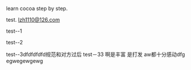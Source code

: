 learn cocoa step by step.

test.
lzh1110@126.com

test--1

test--2


test--3dfdfdfdfd规范和对方过后
test－33
啊是丰富
是打发
aw都十分感动dfg
egwegewgewg

